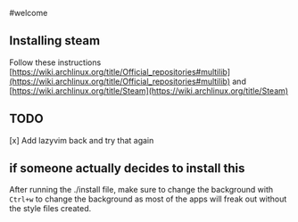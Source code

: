 #welcome

## Installing steam

Follow these instructions [https://wiki.archlinux.org/title/Official_repositories#multilib](https://wiki.archlinux.org/title/Official_repositories#multilib) and [https://wiki.archlinux.org/title/Steam](https://wiki.archlinux.org/title/Steam)


## TODO

[x] Add lazyvim back and try that again

## if someone actually decides to install this

After running the ./install file, make sure to change the background with `Ctrl+w` to change the background as most of the apps will freak out without the style files created.

